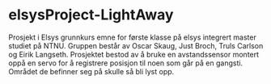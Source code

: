 # elsysProject-LightAway
Prosjekt i Elsys grunnkurs emne for første klasse på elsys integrert master studiet på NTNU. Gruppen består av Oscar Skaug, Just Broch, Truls Carlson og Eirik Langseth. Prosjektet bestod av å bruke en avstandssensor montert oppå en servo for å registrere posisjon til noen som går på en gangsti. Området de befinner seg på skulle så bli lyst opp.
